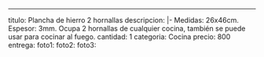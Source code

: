 ---
titulo: Plancha de hierro 2 hornallas
descripcion: |-
  Medidas: 26x46cm. Espesor: 3mm.
  Ocupa 2 hornallas de cualquier cocina, también se puede usar para cocinar al fuego.
cantidad: 1
categoria: Cocina
precio: 800
entrega: 
foto1: 
foto2: 
foto3: 
